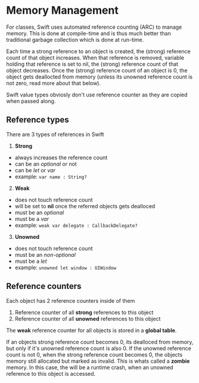 # Memory Management

For classes, Swift uses automated reference counting (ARC) to manage memory. 
This is done at compile-time and is thus much better than traditional garbage collection which is done at run-time.

Each time a strong reference to an object is created, the (strong) reference count of that object increases.
When that reference is removed, variable holding that reference is set to nil, the (strong) reference count of that object decreases.
Once the (strong) reference count of an object is 0, the object gets deallocted from memory (unless its unowned reference count is not zero, read more about that below).

Swift value types obviosly don't use reference counter as they are copied when passed along.


## Reference types

There are 3 types of references in Swift

1. **Strong**
  - always increases the reference count 
  - can be an _optional_ or not
  - can be _let_ or _var_
  - example: ```var name : String? ```
  
2. **Weak**
  - does not touch reference count
  - will be set to **nil** once the referred objects gets dealloced
  - must be an _optional_
  - must be a _var_
  - example: ```weak var delegate : CallbackDelegate? ```
  
3. **Unowned**
  - does not touch reference count
  - must be an _non-optional_
  - must be a _let_
  - example: ```unowned let window : UIWindow ```


## Reference counters
Each object has 2 reference counters inside of them
1. Reference counter of all **strong** references to this object
2. Reference counter of all **unowned** references to this object

The **weak** reference counter for all objects is stored in a **global table**.

If an objects strong reference count becomes 0, its dealloced from memory, but only if it's unowned reference count is also 0. 
If the unowned reference count is not 0, when the strong reference count becomes 0, the objects memory still allocated but marked as invalid. This is whats called a **zombie** memory.
In this case, the will be a runtime crash, when an unowned reference to this object is accessed.
